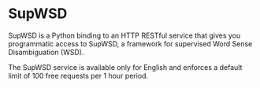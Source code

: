 # SupWSD

SupWSD is a Python binding to an HTTP RESTful service that gives you programmatic access to SupWSD, a framework for supervised Word Sense Disambiguation (WSD).

The SupWSD service is available only for English and enforces a default limit of 100 free requests per 1 hour period.